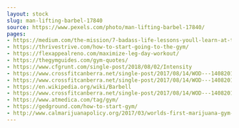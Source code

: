 ```yaml
---
layout: stock
slug: man-lifting-barbel-17840
source: https://www.pexels.com/photo/man-lifting-barbel-17840/
pages:
- https://medium.com/the-mission/7-badass-life-lessons-youll-learn-at-the-gym-ae14ec10c26f
- https://thrivestrive.com/how-to-start-going-to-the-gym/
- https://flexappealreno.com/maximize-leg-day-workout/
- https://thegymguides.com/gym-quotes/
- https://www.cfgrunt.com/single-post/2018/08/02/Intensity
- https://www.crossfitcanberra.net/single-post/2017/08/14/WOD---14082017?page_id=15
- https://www.crossfitcanberra.net/single-post/2017/08/14/WOD---14082017?hid=57DD39F13265FBED6CA86401621099EB&wordfence_logHuman=1
- https://en.wikipedia.org/wiki/Barbell
- https://www.crossfitcanberra.net/single-post/2017/08/14/WOD---14082017
- https://www.atmedica.com/tag/gym/
- https://gedground.com/how-to-start-gym/
- http://www.calmarijuanapolicy.org/2017/03/worlds-first-marijuana-gym-coming-california.html
---
```

